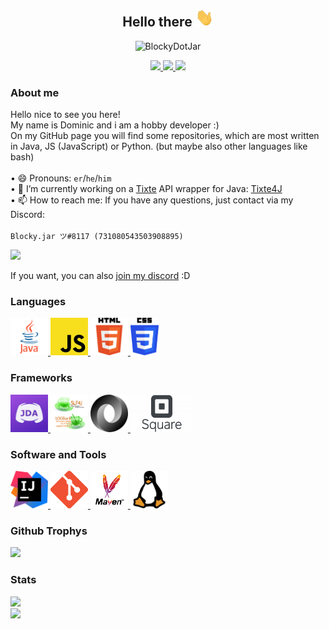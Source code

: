 <p>
  <h2 align="center">Hello there <img width="29px" height="29px" src="https://github.com/BlockyDotJar/BlockyDotJar/blob/main/assets/wave.gif"></h2>
</p>

<p align="center" >  
  <img src=https://komarev.com/ghpvc/?username=BlockyDotJar alt=BlockyDotJar> 
</p>

<p align="center">
  <a href="https://github.com/BlockyDotJar/JDA-Commons">
     <img src="https://forthebadge.com/images/badges/built-with-love.svg"/>
  </a>
    <a href="https://java.com/">
      <img src="https://forthebadge.com/images/badges/made-with-java.svg"/>
  </a>
    <a href="https://git-scm.com/">
      <img src="https://forthebadge.com/images/badges/uses-git.svg"/>
  </a>
</p>

### About me
Hello nice to see you here!
<br>
My name is Dominic and i am a hobby developer :)
<br>
On my GitHub page you will find some repositories, which are most written in Java, JS (JavaScript) or Python. (but maybe also other languages like bash)
<br><br>
• 😄 Pronouns: `er`/`he`/`him`
<br>
• 🔭 I’m currently working on a [Tixte](https://tixte.com) API wrapper for Java: [Tixte4J](https://github.com/BlockyDotJar/Tixte-Java-Library)
<br>
• 📫 How to reach me: If you have any questions, just contact via my Discord:
<br><br>
`Blocky.jar ツ#8117 (731080543503908895)` 
<br>
<p>
  <a href="https://discord.com/users/731080543503908895">
    <img src="https://discord.c99.nl/widget/theme-1/731080543503908895.png">
  </a>
</p>

If you want, you can also [join my discord](https://discord.gg/FnGFbzCw2r) :D
<br>

### Languages

<p>
    <a href="https://java.com/">
      <img width="60" height="60" src="https://github.com/BlockyDotJar/BlockyDotJar/blob/main/assets/languages/java.png"/>
    </a>
    <a href="https://www.javascript.com/">
       <img width="60" height="60" src="https://github.com/BlockyDotJar/BlockyDotJar/blob/main/assets/languages/js.png"/>
    </a>
    <a href="https://www.w3.org/">
       <img width="60" height="60" src="https://github.com/BlockyDotJar/BlockyDotJar/blob/main/assets/languages/html.png"/>
    </a>
    <a href="https://www.w3.org/">
       <img width="45" height="60" src="https://github.com/BlockyDotJar/BlockyDotJar/blob/main/assets/languages/css.png"/>
    </a>
</p>

### Frameworks

<p>
    <a href="https://github.com/DV8FromTheWorld/JDA">
      <img width="60" height="60" src="https://github.com/BlockyDotJar/BlockyDotJar/blob/main/assets/frameworks/jda.png"/>
    </a>
    <a href="https://github.com/orgs/qos-ch/repositories">
       <img width="60" height="60" src="https://github.com/BlockyDotJar/BlockyDotJar/blob/main/assets/frameworks/slf4j-with-logback.png"/>
    </a>
    <a href="https://github.com/FasterXML/jackson">
       <img width="60" height="60" src="https://github.com/BlockyDotJar/BlockyDotJar/blob/main/assets/frameworks/json.png"/>
    </a>
    <a href="https://github.com/orgs/square/repositories">
       <img width="100" height="60" src="https://github.com/BlockyDotJar/BlockyDotJar/blob/main/assets/frameworks/square.png"/>
    </a>
</p>

### Software and Tools

<p>
    <a href="https://www.jetbrains.com/de-de/idea/">
      <img width="60" height="60" src="https://github.com/BlockyDotJar/BlockyDotJar/blob/main/assets/software-and-tools/intellij.png"/>
    </a>
    <a href="https://git-scm.com/">
       <img width="60" height="60" src="https://github.com/BlockyDotJar/BlockyDotJar/blob/main/assets/software-and-tools/git.png"/>
    </a>
    <a href="https://maven.apache.org/">
       <img width="60" height="60" src="https://github.com/BlockyDotJar/BlockyDotJar/blob/main/assets/software-and-tools/maven.png"/>
    </a>
    <a href="https://www.linux.org/">
       <img width="60" height="60" src="https://github.com/BlockyDotJar/BlockyDotJar/blob/main/assets/software-and-tools/linux.png"/>
    </a>
</p>

### Github Trophys

<a href="https://github.com/BlockyDotJar">
  <img width=800 src="https://github-profile-trophy.vercel.app/?username=BlockyDotJar&column=8&theme=discord&no-frame=true&no-bg=true"/>
</a>

### Stats

<p>
   <a href="https://github.com/BlockyDotJar?tab=repositories">
      <img src="https://github-readme-stats.vercel.app/api/top-langs/?username=BlockyDotJar&theme=algolia"/>
    </a>
  <br>
    <a href="https://github.com/BlockyDotJar?tab=repositories">
      <img src="https://github-readme-stats.vercel.app/api?username=BlockyDotJar&theme=algolia&show_icons=true"/>
    </a>
</p>
